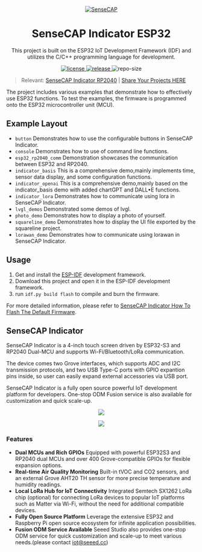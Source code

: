<p align="center">
  <a href="https://wiki.seeedstudio.com/SenseCAP_Indicator_How_To_Flash_The_Default_Firmware/">
    <img src="https://files.seeedstudio.com/wiki/wiki-platform/SeeedStudio.png" width="auto" height="auto" alt="SenseCAP">
  </a>
</p>

<div align="center">

# **SenseCAP Indicator ESP32**

<!-- This project is developed based on ESP32-IDF, and Using C/C++ language development. There are some examples to teach you how to use some functions of ESP32. The firmware of the example is burned into the ESP32 MCU. -->

This project is built on the ESP32 IoT Development Framework (IDF) and utilizes the C/C++ programming language for development.

</div>

<p align="center">
  <a href="https://raw.githubusercontent.com/seeed-solution/SenseCAP_Indicator_ESP32/main/LICENSE">
    <img src="https://img.shields.io/github/license/seeed-solution/SenseCAP_Indicator_ESP32" alt="license">
  </a>
  <a href="https://github.com/seeed-solution/SenseCAP_Indicator_ESP32/releases">
    <img src="https://img.shields.io/github/v/release/seeed-solution/SenseCAP_Indicator_ESP32?include_prereleases&color=blueviolet" alt="release">
  </a>
    <img src="https://img.shields.io/github/repo-size/seeed-solution/SenseCAP_indicator_ESP32" alt="repo-size">
</p>

> Relevant: [SenseCAP Indicator RP2040](https://github.com/Seeed-Solution/SenseCAP_Indicator_RP2040) | [Share Your Projects HERE](https://github.com/Seeed-Solution/SenseCAP_Indicator_ESP32/discussions/33)

The project includes various examples that demonstrate how to effectively use ESP32 functions. To test the examples, the firmware is programmed onto the ESP32 microcontroller unit (MCU).

## Example Layout

- `button`  Demonstrates how to use the configurable buttons in SenseCAP Indicator.
- `console` Demonstrates how to use of command line functions.
- `esp32_rp2040_comm` Demonstration showcases the communication between ESP32 and RP2040.
- `indicator_basis`  This is a comprehensive demo,mainly implements time, sensor data display, and some configuration functions.
- `indicator_openai` This is a comprehensive demo,mainly based on the indicator_basis demo with added chartGPT and DALL•E functions.
- `indicator_lora`  Demonstrates how to communicate using lora in SenseCAP Indicator.
- `lvgl_demos` Demonstrated some demos of lvgl.
- `photo_demo` Demonstrates how to display a photo of yourself.
- `squareline_demo` Demonstrates how to display the UI file exported by the squareline project.
- `lorawan_demo` Demonstrates how to communicate using lorawan in SenseCAP Indicator.

## Usage

1. Get and install the [ESP-IDF](https://docs.espressif.com/projects/esp-idf/en/latest/esp32/get-started/index.html#installation-step-by-step) development framework.
2. Download this project and open it in the ESP-IDF development framework.
3. run `idf.py build flash` to compile and burn the firmware.

For more detailed information, please refer to [SenseCAP Indicator How To Flash The Default Firmware](https://wiki.seeedstudio.com/SenseCAP_Indicator_How_To_Flash_The_Default_Firmware/).

## **SenseCAP Indicator**

SenseCAP Indicator is a 4-inch touch screen driven by ESP32-S3 and RP2040 Dual-MCU and supports Wi-Fi/Bluetooth/LoRa communication.

The device comes two Grove interfaces, which supports ADC and I2C transmission protocols, and two USB Type-C ports with GPIO expantion pins inside, so user can easily expand external accessories via USB port.

SenseCAP Indicator is a fully open source powerful IoT development platform for developers. One-stop ODM Fusion service is also available for customization and quick scale-up.

<div align="center"><img width={480} src="https://files.seeedstudio.com/wiki/SenseCAP/SenseCAP_Indicator/SenseCAP_Indicator_1.png"/></div>

<p align="center" style={{textAlign: 'center'}}><a href="https://www.seeedstudio.com/SenseCAP-Indicator-D1-p-5643.html" ><img src="https://files.seeedstudio.com/wiki/RS485_500cm%20ultrasonic_sensor/image%202.png" border="0" /></a></p>


### **Features**



- **Dual MCUs and Rich GPIOs**
Equipped with powerful ESP32S3 and RP2040 dual MCUs and over 400 Grove-compatible GPIOs for flexible expansion options.
- **Real-time Air Quality Monitoring**
Built-in tVOC and CO2 sensors, and an external Grove AHT20 TH sensor for more precise temperature and humidity readings.
- **Local LoRa Hub for IoT Connectivity**
Integrated Semtech SX1262 LoRa chip (optional) for connecting LoRa devices to popular IoT platforms such as Matter via Wi-Fi, without the need for additional compatible devices.
- **Fully Open Source Platform**
Leverage the extensive ESP32 and Raspberry Pi open source ecosystem for infinite application possibilities.
- **Fusion ODM Service Available**
Seeed Studio also provides one-stop ODM service for quick customization and scale-up to meet various needs.(please contact iot@seeed.cc)

